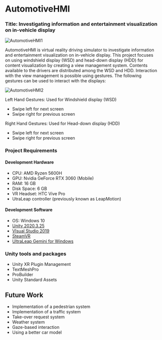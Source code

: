 # AutomotiveHMI
### Title: Investigating information and entertainment visualization on in-vehicle display

![AutomotiveHMI1](https://user-images.githubusercontent.com/56506266/160260202-108ffad1-1fb8-49ef-98e7-6625970489d9.jpg)

AutomotiveHMI is virtual reality driving simulator to investigate information and entertainment visualization on in-vehicle display. This project focuses on using windshield display (WSD) and head-down display (HDD) for content visualization by creating a view management system. Contents available to the drivers are distributed among the WSD and HDD. Interaction with the view management is possible using gestures. The following gestures can be used to interact with the displays:

![AutomotiveHMI2](https://user-images.githubusercontent.com/56506266/160601467-ae4a35b1-7d97-4cbc-b5f1-994cad77aa20.jpg)


Left Hand Gestures: Used for Windshield display (WSD)
-	Swipe left for next screen
-	Swipe right for previous screen

Right Hand Gestures: Used for Head-down display (HDD)
-	Swipe left for next screen
-	Swipe right for previous screen

### Project Requirements
#### Development Hardware
- CPU: AMD Ryzen 5600H
-	GPU: Nvidia GeForce RTX 3060 (Mobile)
-	RAM: 16 GB
-	Disk Space: 6 GB
-	VR Headset: HTC Vive Pro
- UtraLeap controller (previously known as LeapMotion)

#### Development Software
- OS: Windows 10
-	[Unity 2020.3.25](https://unity3d.com/get-unity/download/archive)
- [VIsual Studio 2019](https://visualstudio.microsoft.com/downloads/)
- [SteamVR]([https://store.steampowered.com/](https://store.steampowered.com/app/250820/SteamVR/))
- [UltraLeap Gemini for Windows](https://developer.leapmotion.com/tracking-software-download)

### Unity tools and packages
-	Unity XR Plugin Management
-	TextMeshPro
-	ProBuilder
-	Unity Standard Assets

## Future Work
- Implementation of a pedestrian system
- Implementation of a traffic system
- Take-over request system 
- Weather system
- Gaze-based interaction
- Using a better car model
